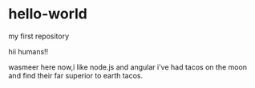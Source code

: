 # hello-world
my first repository

hii humans!!

wasmeer here now,i like node.js and angular
i've had tacos on the moon and find their far superior to earth tacos.
